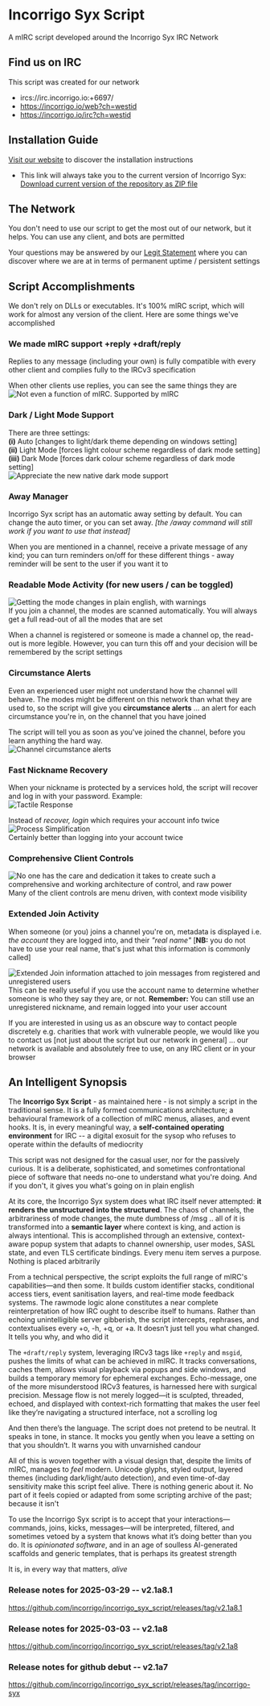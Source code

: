 # Incorrigo Syx Script  
A mIRC script developed around the Incorrigo Syx IRC Network

## Find us on IRC  
This script was created for our network  
- ircs://irc.incorrigo.io:+6697/  
- https://incorrigo.io/web?ch=westid  
- https://incorrigo.io/irc?ch=westid

## Installation Guide
[Visit our website](https://syxi.incorrigo.io/how-to/?read=sc.hi) to discover the installation instructions  
- This link will always take you to the current version of Incorrigo Syx:  
  [Download current version of the repository as ZIP file](https://github.com/incorrigo/incorrigo_syx_script/archive/refs/heads/main.zip)  


## The Network  
You don't need to use our script to get the most out of our network, but it helps. You can use any client, and bots are permitted  
  
Your questions may be answered by our [Legit Statement](https://incorrigo.io/legit) where you can discover where we are at in terms of permanent uptime / persistent settings  


## Script Accomplishments  
We don't rely on DLLs or executables. It's 100% mIRC script, which will work for almost any version of the client. Here are some things we've accomplished  

### We made mIRC support +reply +draft/reply  
Replies to any message (including your own) is fully compatible with every other client and complies fully to the IRCv3 specification  
  
When other clients use replies, you can see the same things they are
![Not even a function of mIRC. Supported by mIRC](https://incorrigo.io/script/screeni2-004.png)  

### Dark / Light Mode Support  
There are three settings:  
**(i)** Auto [changes to light/dark theme depending on windows setting]  
**(ii)** Light Mode [forces light colour scheme regardless of dark mode setting]  
**(iii)** Dark Mode [forces dark colour scheme regardless of dark mode setting]  
![Appreciate the new native dark mode support](https://incorrigo.io/script/screeni2-006.png)  

### Away Manager  
Incorrigo Syx script has an automatic away setting by default. You can change the auto timer, or you can set away. _[the /away command will still work if you want to use that instead]_  

When you are mentioned in a channel, receive a private message of any kind; you can turn reminders on/off for these different things - away reminder will be sent to the user if you want it to

### Readable Mode Activity (for new users / can be toggled)
![Getting the mode changes in plain english, with warnings](https://incorrigo.io/script/screeni14.png)  
If you join a channel, the modes are scanned automatically. You will always get a full read-out of all the modes that are set

When a channel is registered or someone is made a channel op, the read-out is more legible. However, you can turn this off and your decision will be remembered by the script settings  

### Circumstance Alerts  
Even an experienced user might not understand how the channel will behave. The modes might be different on this network than what they are used to, so the script will give you **circumstance alerts** ... an alert for each circumstance you're in, on the channel that you have joined  
  
The script will tell you as soon as you've joined the channel, before you learn anything the hard way.  
![Channel circumstance alerts](https://syxi.incorrigo.io/script/scripti023.png)

### Fast Nickname Recovery  
When your nickname is protected by a services hold, the script will recover and log in with your password. Example:  
![Tactile Response](https://incorrigo.io/script/screeni2-001.png)  

Instead of _recover, login_ which requires your account info twice  
![Process Simplification](https://incorrigo.io/script/screeni2-002.png)  
Certainly better than logging into your account twice  

### Comprehensive Client Controls  
![No one has the care and dedication it takes to create such a comprehensive and working architecture of control, and raw power](https://incorrigo.io/script/screeni2-003.png)  
Many of the client controls are menu driven, with context mode visibility    

### Extended Join Activity  
When someone (or you) joins a channel you're on, metadata is displayed i.e. _the account_ they are logged into, and their _"real name"_ [**NB:** you do not have to use your real name, that's just what this information is commonly called]

![Extended Join information attached to join messages from registered and unregistered users](https://syxi.incorrigo.io/script/scripti022.png)  
This can be really useful if you use the account name to determine whether someone is who they say they are, or not. **Remember:** You can still use an unregistered nickname, and remain logged into your user account  

  If you are interested in using us as an obscure way to contact people discretely e.g. charities that work with vulnerable people, we would like you to contact us [not just about the script but our network in general] ... our network is available and absolutely free to use, on any IRC client or in your browser

## An Intelligent Synopsis  
The **Incorrigo Syx Script** - as maintained here - is not simply a script in the traditional sense. It is a fully formed communications architecture; a behavioural framework of a collection of mIRC menus, aliases, and event hooks. It is, in every meaningful way, a **self-contained operating environment** for IRC -- a digital exosuit for the sysop who refuses to operate within the defaults of mediocrity

This script was not designed for the casual user, nor for the passively curious. It is a deliberate, sophisticated, and sometimes confrontational piece of software that needs no-one to understand what you're doing. And if you don't, it gives you what's going on in plain english

At its core, the Incorrigo Syx system does what IRC itself never attempted: **it renders the unstructured into the structured**. The chaos of channels, the arbitrariness of mode changes, the mute dumbness of /msg .. all of it is transformed into a **semantic layer** where context is king, and action is always intentional. This is accomplished through an extensive, context-aware popup system that adapts to channel ownership, user modes, SASL state, and even TLS certificate bindings. Every menu item serves a purpose. Nothing is placed arbitrarily

From a technical perspective, the script exploits the full range of mIRC's capabilities—and then some. It builds custom identifier stacks, conditional access tiers, event sanitisation layers, and real-time mode feedback systems. The rawmode logic alone constitutes a near complete reinterpretation of how IRC ought to describe itself to humans. Rather than echoing unintelligible server gibberish, the script intercepts, rephrases, and contextualises every +o, -h, +q, or +a. It doesn’t just tell you what changed. It tells you why, and who did it

The `+draft/reply` system, leveraging IRCv3 tags like `+reply` and `msgid`, pushes the limits of what can be achieved in mIRC. It tracks conversations, caches them, allows visual playback via popups and side windows, and builds a temporary memory for ephemeral exchanges. Echo-message, one of the more misunderstood IRCv3 features, is harnessed here with surgical precision. Message flow is not merely logged—it is sculpted, threaded, echoed, and displayed with context-rich formatting that makes the user feel like they’re navigating a structured interface, not a scrolling log

And then there’s the language. The script does not pretend to be neutral. It speaks in tone, in stance. It mocks you gently when you leave a setting on that you shouldn’t. It warns you with unvarnished candour  
  
All of this is woven together with a visual design that, despite the limits of mIRC, manages to *feel* modern. Unicode glyphs, styled output, layered themes (including dark/light/auto detection), and even time-of-day sensitivity make this script feel alive. There is nothing generic about it. No part of it feels copied or adapted from some scripting archive of the past; because it isn't  
  
To use the Incorrigo Syx script is to accept that your interactions—commands, joins, kicks, messages—will be interpreted, filtered, and sometimes vetoed by a system that knows what it’s doing better than you do. It is *opinionated software*, and in an age of soulless AI-generated scaffolds and generic templates, that is perhaps its greatest strength

It is, in every way that matters, *alive*

### Release notes for 2025-03-29 -- v2.1a8.1
https://github.com/incorrigo/incorrigo_syx_script/releases/tag/v2.1a8.1

### Release notes for 2025-03-03 -- v2.1a8
https://github.com/incorrigo/incorrigo_syx_script/releases/tag/v2.1a8

### Release notes for github debut -- v2.1a7
https://github.com/incorrigo/incorrigo_syx_script/releases/tag/incorrigo-syx

